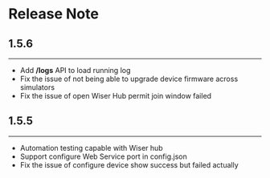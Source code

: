 # Release Note
## 1.5.6
___
- Add **/logs** API to load running log 
- Fix the issue of not being able to upgrade device firmware across simulators 
- Fix the issue of open Wiser Hub permit join window failed

## 1.5.5
___
- Automation testing capable with Wiser hub 
- Support configure Web Service port in config.json 
- Fix the issue of configure device show success but failed actually